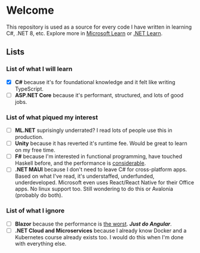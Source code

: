 # Welcome

This repository is used as a source for every code I have written in learning C#, .NET 8, etc. Explore more in [Microsoft Learn](https://github.com/autorejecttop/microsoft_learn.git) or [.NET Learn](https://dotnet.microsoft.com/en-us/learn).

## Lists

### List of what I will learn

- [x] **C#** because it's for foundational knowledge and it felt like writing TypeScript.
- [ ] **ASP.NET Core** because it's performant, structured, and lots of good jobs.

### List of what piqued my interest

- [ ] **ML.NET** suprisingly underrated? I read lots of people use this in production.
- [ ] **Unity** because it has reverted it's runtime fee. Would be great to learn on my free time.
- [ ] **F#** because I'm interested in functional programming, have touched Haskell before, and the performance is [considerable](https://benchmarksgame-team.pages.debian.net/benchmarksgame/box-plot-summary-charts.html).
- [ ] **.NET MAUI** because I don't need to leave C# for cross-platform apps. Based on what I've read, it's understaffed, underfunded, underdeveloped. Microsoft even uses React/React Native for their Office apps. No linux support too. Still wondering to do this or Avalonia (probably do both).

### List of what I ignore

- [ ] **Blazor** because the performance is [the worst](https://krausest.github.io/js-framework-benchmark/). **_Just do Angular_**.
- [ ] **.NET Cloud and Microservices** because I already know Docker and a Kubernetes course already exists too. I would do this when I'm done with everything else.
